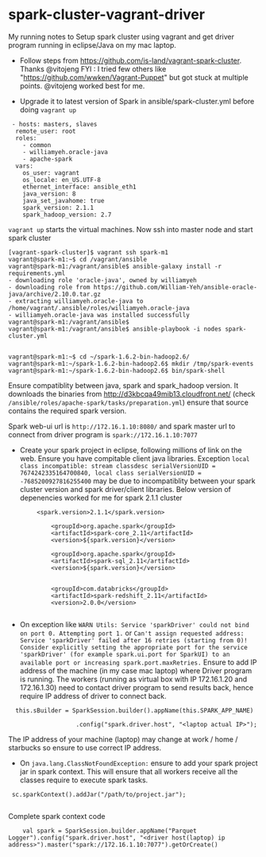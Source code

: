 # spark-cluster-vagrant-driver
My running notes to Setup spark cluster using vagrant and get driver program running in eclipse/Java on my mac laptop.

* Follow steps from https://github.com/is-land/vagrant-spark-cluster. Thanks @vitojeng
FYI : I tried few others like "https://github.com/wwken/Vagrant-Puppet" but got stuck at multiple points. 
@vitojeng worked best for me.

* Upgrade it to latest version of Spark in ansible/spark-cluster.yml before doing `vagrant up`
```
 - hosts: masters, slaves
  remote_user: root
  roles:
    - common
    - williamyeh.oracle-java
    - apache-spark
  vars:
    os_user: vagrant
    os_locale: en_US.UTF-8
    ethernet_interface: ansible_eth1
    java_version: 8
    java_set_javahome: true
    spark_version: 2.1.1
    spark_hadoop_version: 2.7
 ```
`vagrant up` starts the virtual machines. Now ssh into master node and start spark cluster
```
[vagrant-spark-cluster]$ vagrant ssh spark-m1
vagrant@spark-m1:~$ cd /vagrant/ansible
vagrant@spark-m1:/vagrant/ansible$ ansible-galaxy install -r requirements.yml
- downloading role 'oracle-java', owned by williamyeh
- downloading role from https://github.com/William-Yeh/ansible-oracle-java/archive/2.10.0.tar.gz
- extracting williamyeh.oracle-java to /home/vagrant/.ansible/roles/williamyeh.oracle-java
- williamyeh.oracle-java was installed successfully
vagrant@spark-m1:/vagrant/ansible$
vagrant@spark-m1:/vagrant/ansible$ ansible-playbook -i nodes spark-cluster.yml


vagrant@spark-m1:~$ cd ~/spark-1.6.2-bin-hadoop2.6/
vagrant@spark-m1:~/spark-1.6.2-bin-hadoop2.6$ mkdir /tmp/spark-events
vagrant@spark-m1:~/spark-1.6.2-bin-hadoop2.6$ bin/spark-shell
```
 Ensure compatiblity between java, spark and spark_hadoop version.
 It downloads the binaries from http://d3kbcqa49mib13.cloudfront.net/ (check `/ansible/roles/apache-spark/tasks/preparation.yml`) ensure that source contains the required spark version.

Spark web-ui url is `http://172.16.1.10:8080/` and spark master url to connect from driver program is `spark://172.16.1.10:7077`

* Create your spark project in eclipse, following millions of link on the web. Ensure you have compitable client java libraries. Exception `local class incompatible: stream classdesc serialVersionUID = 7674242335164700840, local class serialVersionUID = -7685200927816255400` may be due to incompatiblity between your spark cluster version and spark driver/client libraries. Below version of depenencies worked for me for spark 2.1.1 cluster

```
        <spark.version>2.1.1</spark.version>
           
            <groupId>org.apache.spark</groupId>
            <artifactId>spark-core_2.11</artifactId>
            <version>${spark.version}</version>
            
            <groupId>org.apache.spark</groupId>
            <artifactId>spark-sql_2.11</artifactId>
            <version>${spark.version}</version>
            
           
            <groupId>com.databricks</groupId>
            <artifactId>spark-redshift_2.11</artifactId>
            <version>2.0.0</version>
     

```

* On exception like `WARN Utils: Service 'sparkDriver' could not bind on port 0. Attempting port 1.` or `Can't assign requested address: Service 'sparkDriver' failed after 16 retries (starting from 0)! Consider explicitly setting the appropriate port for the service 'sparkDriver' (for example spark.ui.port for SparkUI) to an available port or increasing spark.port.maxRetries.` Ensure to add IP address of the machine (in my case mac laptop) where Driver program is running. The workers (running as virtual box with IP 172.16.1.20 and 172.16.1.30) need to contact driver program to send results back, hence require IP address of driver to connect back.
```
  this.sBuilder = SparkSession.builder().appName(this.SPARK_APP_NAME)
                    
                   .config("spark.driver.host", "<laptop actual IP>");
```
The IP address of your machine (laptop) may change at work / home / starbucks so ensure to use correct IP address.

* On `java.lang.ClassNotFoundException:` ensure to add your spark project jar in spark context. This will ensure that all workers receive all the classes require to execute spark tasks.
```
 sc.sparkContext().addJar("/path/to/project.jar");
 
```
Complete spark context code
```
    val spark = SparkSession.builder.appName("Parquet Logger").config("spark.driver.host", "<driver host(laptop) ip address>").master("spark://172.16.1.10:7077").getOrCreate()

```
